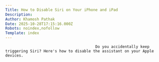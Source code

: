 ```yaml
---
Title: How to Disable Siri on Your iPhone and iPad
Description: 
Author: Khamosh Pathak
Date: 2025-10-28T17:15:16.000Z
Robots: noindex,nofollow
Template: index
---
```


                                            Do you accidentally keep triggering Siri? Here's how to disable the assistant on your Apple devices.
                                        